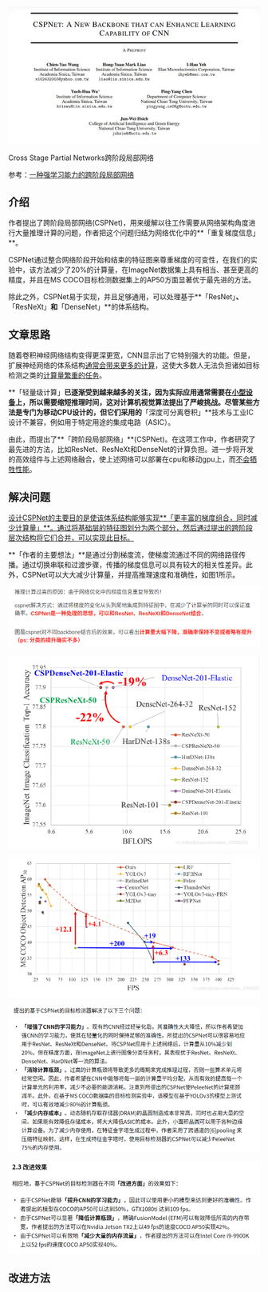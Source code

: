 ![image-20220916163943763](CSPNet.assets/image-20220916163943763.png)

Cross Stage Partial Networks跨阶段局部网络

参考：[一种强学习能力的跨阶段局部网络](https://zhuanlan.zhihu.com/p/393778545)

## 介绍

作者提出了跨阶段局部网络(CSPNet)，用来缓解以往工作需要从网络架构角度进行大量推理计算的问题，作者把这个问题归结为网络优化中的**「重复梯度信息」**。

CSPNet通过整合网络阶段开始和结束的特征图来尊重梯度的可变性，在我们的实验中，该方法减少了20%的计算量，在ImageNet数据集上具有相当、甚至更高的精度，并且在MS COCO目标检测数据集上的AP50方面显著优于最先进的方法。

除此之外，CSPNet易于实现，并且足够通用，可以处理基于**「ResNet」**、**「ResNeXt」**和**「DenseNet」**的体系结构。

## 文章思路

随着卷积神经网络结构变得更深更宽，CNN显示出了它特别强大的功能。但是，扩展神经网络的体系结构<u>通常会带来更多的计算</u>，这使大多数人无法负担诸如目标检测之类的<u>计算量繁重的任务</u>。

**「轻量级计算」**已逐渐受到越来越多的关注，因为实际应用通常需要在<u>小型设备</u>上，所以需要缩短推理时间，这对计算机视觉算法提出了严峻挑战。尽管某些方法是专门为移动CPU设计的，但它们采用的**「深度可分离卷积」**技术与工业IC设计不兼容，例如用于特定用途的集成电路（ASIC）。

由此，而提出了**「跨阶段局部网络」**(CSPNet)。在这项工作中，作者研究了最先进的方法，比如ResNet、ResNeXt和DenseNet的计算负担。进一步将开发的高效组件与上述网络融合，使上述网络可以部署在cpu和移动gpu上，而<u>不会牺牲性能</u>。

## 解决问题

<u>设计CSPNet的主要目的是使该体系结构能够实现**「更丰富的梯度组合，同时减少计算量」**。通过将基础层的特征图划分为两个部分，然后通过提出的跨阶段层次结构将它们合并，可以实现此目标。</u>

**「作者的主要想法」**是通过分割梯度流，使梯度流通过不同的网络路径传播。通过切换串联和过渡步骤，传播的梯度信息可以具有较大的相关性差异。此外，CSPNet可以大大减少计算量，并提高推理速度和准确性，如图1所示。

![image-20220916212516888](CSPNet.assets/image-20220916212516888.png)

![image-20220916212255373](CSPNet.assets/image-20220916212255373.png)

![image-20220916212301613](CSPNet.assets/image-20220916212301613.png)

![image-20220916214132192](CSPNet.assets/image-20220916214132192.png)

![image-20220917101517687](CSPNet.assets/image-20220917101517687.png)

## 改进方法